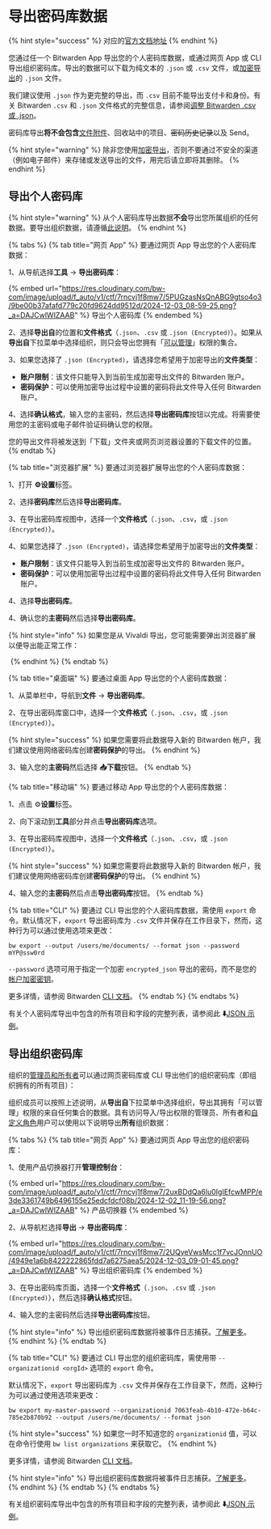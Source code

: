 # 导出密码库数据

{% hint style="success" %}
对应的[官方文档地址](https://bitwarden.com/help/article/export-your-data/)
{% endhint %}

您通过任一个 Bitwarden App 导出您的个人密码库数据，或通过网页 App 或 CLI 导出组织密码库。导出的数据可以下载为纯文本的 `.json` 或 `.csv` 文件，或[加密导出](encrypted-exports.md)的 `.json` 文件。

我们建议使用 `.json` 作为更完整的导出，而 `.csv` 目前不能导出支付卡和身份。有关 Bitwarden `.csv` 和 `.json` 文件格式的完整信息，请参阅[调整 Bitwarden .csv 或 .json](condition-a-bitwarden-.csv-or-.json.md)。

密码库导出**将不会包含**[文件附件](../your-vault/file-attachments.md)、回收站中的项目、~~密码历史记录~~以及 Send。

{% hint style="warning" %}
除非您使用[加密导出](encrypted-exports.md)，否则不要通过不安全的渠道（例如电子邮件）来存储或发送导出的文件，用完后请立即将其删除。
{% endhint %}

## 导出个人密码库 <a href="#export-a-personal-vault" id="export-a-personal-vault"></a>

{% hint style="warning" %}
从个人密码库导出数据**不会**导出您所属组织的任何数据。要导出组织数据，请遵循[此说明](export-vault-data.md#export-an-organization-vault)。
{% endhint %}

{% tabs %}
{% tab title="网页 App" %}
要通过网页 App 导出您的个人密码库数据：

1、从导航选择**工具** → **导出密码库**：

{% embed url="https://res.cloudinary.com/bw-com/image/upload/f_auto/v1/ctf/7rncvj1f8mw7/5PUGzasNsQnABG9gtso4o3/9be00b37afafd779c20fd9624dd9512d/2024-12-03_08-59-25.png?_a=DAJCwlWIZAAB" %}
导出个人密码库
{% endembed %}

2、选择**导出自**的位置和**文件格式**（`.json`、`.csv` 或 `.json (Encrypted)`）。如果从**导出自**下拉菜单中选择组织，则只会导出您拥有「[可以管理](../admin-console/manage-members/member-roles.md)」权限的集合。

3、如果您选择了 `.json (Encrypted)`，请选择您希望用于加密导出的**文件类型**：

* **账户限制**：该文件只能导入到当前生成加密导出文件的 Bitwarden 账户。
* **密码保护**：可以使用加密导出过程中设置的密码将此文件导入任何 Bitwarden 账户。

4、选择**确认格式**，输入您的主密码，然后选择**导出密码库**按钮以完成。将需要使用您的主密码或电子邮件验证码确认您的权限。

您的导出文件将被发送到「下载」文件夹或网页浏览器设置的下载文件的位置。
{% endtab %}

{% tab title="浏览器扩展" %}
要通过浏览器扩展导出您的个人密码库数据：

1、打开 **⚙️设置**标签。

2、选择**密码库**然后选择**导出密码库**。

3、在导出密码库视图中，选择一个**文件格式**（`.json`、`.csv`，或 `.json (Encrypted)`）。

4、如果您选择了 `.json (Encrypted)`，请选择您希望用于加密导出的**文件类型**：

* **账户限制**：该文件只能导入到当前生成加密导出文件的 Bitwarden 账户。
* **密码保护**：可以使用加密导出过程中设置的密码将此文件导入任何 Bitwarden 账户。

4、选择**导出密码库**。

4、确认您的**主密码**然后选择**导出密码库**。

{% hint style="info" %}
如果您是从 Vivaldi 导出，您可能需要弹出浏览器扩展以便导出能正常工作：

<img src="https://res.cloudinary.com/bw-com/image/upload/f_auto/v1/ctf/7rncvj1f8mw7/1cbJy0jLBmSQmRumvYzVwp/be8132e558dd91c6d282f08a02e2d5fa/2024-12-02_14-10-52.png?_a=DAJCwlWIZAAB" alt="" data-size="original">
{% endhint %}
{% endtab %}

{% tab title="桌面端" %}
要通过桌面 App 导出您的个人密码库数据：

1、从菜单栏中，导航到**文件** → **导出密码库**。

2、在导出密码库窗口中，选择一个**文件格式**（`.json`、`.csv`，或 `.json (Encrypted)`）。

{% hint style="success" %}
如果您需要将此数据导入新的 Bitwarden 帐户，我们建议使用网络密码库创建**密码保护**的导出。
{% endhint %}

3、输入您的**主密码**然后选择 **📥下载**按钮。
{% endtab %}

{% tab title="移动端" %}
要通过移动 App 导出您的个人密码库数据：

1、点击 ⚙️**设置**标签。

2、向下滚动到**工具**部分并点击**导出密码库**选项。

3、在导出密码库视图中，选择一个**文件格式**（`.json`、`.csv`，或 `.json (Encrypted)`）。

{% hint style="success" %}
如果您需要将此数据导入新的 Bitwarden 帐户，我们建议使用网络密码库创建**密码保护**的导出。
{% endhint %}

4、输入您的**主密码**然后点击**导出密码库**按钮。
{% endtab %}

{% tab title="CLI" %}
要通过 CLI 导出您的个人密码库数据，需使用 `export` 命令。默认情况下，`export` 导出密码库为 `.csv` 文件并保存在工作目录下，然而，这种行为可以通过使用选项来更改：

```batch
bw export --output /users/me/documents/ --format json --password mYP@ssw0rd
```

`--password` 选项可用于指定一个加密 `encrypted_json` 导出的密码，而不是您的[帐户加密密钥](../security/encryption/encryption-key-rotation.md)。

更多详情，请参阅 Bitwarden [CLI 文档](../password-manager/developer-tools/cli/password-manager-cli.md)。
{% endtab %}
{% endtabs %}

有关个人密码库导出中包含的所有项目和字段的完整列表，请参阅此 **⬇️**[JSON 示例](https://assets.ctfassets.net/7rncvj1f8mw7/3klSoZBBd57skEvwFkcMJc/9dfe5d696c102cd32da88dc325706738/Individual_vault_export.json)。

## 导出组织密码库 <a href="#export-an-organization-vault" id="export-an-organization-vault"></a>

组织的[管理员和所有者](../admin-console/manage-members/member-roles.md)可以通过网页密码库或 CLI 导出他们的组织密码库（即组织拥有的所有项目）：

组织成员可以按照上述说明，从**导出自**下拉菜单中选择组织，导出其拥有「可以管理」权限的来自任何集合的数据。具有访问导入/导出权限的管理员、所有者和[自定义角色](../admin-console/manage-members/member-roles.md#custom-role)用户可以使用以下说明导出**所有**组织数据：

{% tabs %}
{% tab title="网页 App" %}
要通过网页 App 导出您的组织密码库：

1、使用产品切换器打开**管理控制台**：

{% embed url="https://res.cloudinary.com/bw-com/image/upload/f_auto/v1/ctf/7rncvj1f8mw7/2uxBDdQa6lu0IgIEfcwMPP/e3de3361749b6496155e25edcfdcf08b/2024-12-02_11-19-56.png?_a=DAJCwlWIZAAB" %}
产品切换器
{% endembed %}

2、从导航栏选择**导出** → **导出密码库**：

{% embed url="https://res.cloudinary.com/bw-com/image/upload/f_auto/v1/ctf/7rncvj1f8mw7/2UQyeVwsMcc1f7vcJOnnUO/4949e1a6b8422222865fdd7a6275aea5/2024-12-03_09-01-45.png?_a=DAJCwlWIZAAB" %}
导出组织密码库
{% endembed %}

3、在导出密码库页面，选择一个**文件格式**（`.json`、`.csv` 或 `.json (Encrypted)`），然后选择**确认格式**按钮。

4、输入您的主密码然后选择**导出密码库**按钮。

{% hint style="info" %}
导出组织密码库数据将被事件日志捕获。[了解更多](../admin-console/oversight-visibility/event-logging/event-logs.md)。
{% endhint %}
{% endtab %}

{% tab title="CLI" %}
要通过 CLI 导出您的组织密码库，需使用带 `--organizationid <orgId>` 选项的 `export` 命令。

默认情况下，`export` 导出密码库为 `.csv` 文件并保存在工作目录下，然而，这种行为可以通过使用选项来更改：

```batch
bw export my-master-password --organizationid 7063feab-4b10-472e-b64c-785e2b870b92 --output /users/me/documents/ --format json
```

{% hint style="success" %}
如果您一时不知道您的 `organizationid` 值，可以在命令行使用 `bw list organizations` 来获取它。
{% endhint %}

更多详情，请参阅 Bitwarden [CLI 文档](../password-manager/developer-tools/cli/password-manager-cli.md)。

{% hint style="info" %}
导出组织密码库数据将被事件日志捕获。[了解更多](../admin-console/oversight-visibility/event-logging/event-logs.md)。
{% endhint %}
{% endtab %}
{% endtabs %}

有关组织密码库导出中包含的所有项目和字段的完整列表，请参阅此 **⬇️**[JSON 示例](https://assets.ctfassets.net/7rncvj1f8mw7/2oQPd5ZsY1N0hph4N6pBrY/b5fc7c05ac238d71d9a1902a58559cc6/Organization_vault_export.json)。
